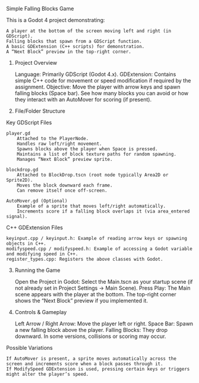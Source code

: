 Simple Falling Blocks Game

This is a Godot 4 project demonstrating:

    A player at the bottom of the screen moving left and right (in GDScript).
    Falling blocks that spawn from a GDScript function.
    A basic GDExtension (C++ scripts) for demonstration.
    A “Next Block” preview in the top-right corner.

1. Project Overview

    Language: Primarily GDScript (Godot 4.x).
    GDExtension: Contains simple C++ code for movement or speed modification if required by the assignment.
    Objective: Move the player with arrow keys and spawn falling blocks (Space bar). See how many blocks you can avoid or how they interact with an AutoMover for scoring (if present).

2. File/Folder Structure

Key GDScript Files

    player.gd
        Attached to the PlayerNode.
        Handles raw left/right movement.
        Spawns blocks above the player when Space is pressed.
        Maintains a list of block texture paths for random spawning.
        Manages “Next Block” preview sprite.

    blockdrop.gd
        Attached to BlockDrop.tscn (root node typically Area2D or Sprite2D).
        Moves the block downward each frame.
        Can remove itself once off-screen.

    AutoMover.gd (Optional)
        Example of a sprite that moves left/right automatically.
        Increments score if a falling block overlaps it (via area_entered signal).

C++ GDExtension Files 

    keyinput.cpp / keyinput.h: Example of reading arrow keys or spawning objects in C++.
    modifyspeed.cpp / modifyspeed.h: Example of accessing a Godot variable and modifying speed in C++.
    register_types.cpp: Registers the above classes with Godot.

3. Running the Game

    Open the Project in Godot:
        Select the Main.tscn as your startup scene (if not already set in Project Settings → Main Scene).
    Press Play:
        The Main scene appears with the player at the bottom.
        The top-right corner shows the “Next Block” preview if you implemented it.

4. Controls & Gameplay

    Left Arrow / Right Arrow: Move the player left or right.
    Space Bar: Spawn a new falling block above the player.
    Falling Blocks: They drop downward. In some versions, collisions or scoring may occur.

Possible Variations

    If AutoMover is present, a sprite moves automatically across the screen and increments score when a block passes through it.
    If ModifySpeed GDExtension is used, pressing certain keys or triggers might alter the player’s speed.


